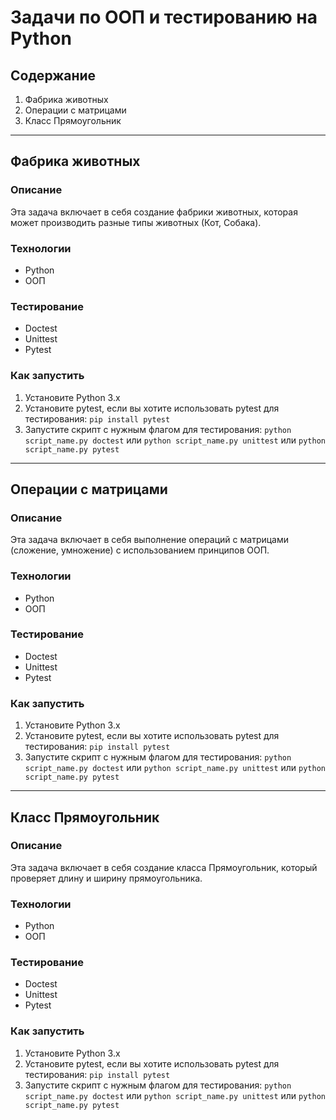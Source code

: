 # Задачи по ООП и тестированию на Python

## Содержание
1. Фабрика животных
2. Операции с матрицами
3. Класс Прямоугольник

---

## Фабрика животных

### Описание
Эта задача включает в себя создание фабрики животных, которая может производить разные типы животных (Кот, Собака).

### Технологии
- Python
- ООП

### Тестирование
- Doctest
- Unittest
- Pytest

### Как запустить
1. Установите Python 3.x
2. Установите pytest, если вы хотите использовать pytest для тестирования: `pip install pytest`
3. Запустите скрипт с нужным флагом для тестирования: `python script_name.py doctest` или `python script_name.py unittest` или `python script_name.py pytest`

---

## Операции с матрицами

### Описание
Эта задача включает в себя выполнение операций с матрицами (сложение, умножение) с использованием принципов ООП.

### Технологии
- Python
- ООП

### Тестирование
- Doctest
- Unittest
- Pytest

### Как запустить
1. Установите Python 3.x
2. Установите pytest, если вы хотите использовать pytest для тестирования: `pip install pytest`
3. Запустите скрипт с нужным флагом для тестирования: `python script_name.py doctest` или `python script_name.py unittest` или `python script_name.py pytest`

---

## Класс Прямоугольник

### Описание
Эта задача включает в себя создание класса Прямоугольник, который проверяет длину и ширину прямоугольника.

### Технологии
- Python
- ООП

### Тестирование
- Doctest
- Unittest
- Pytest

### Как запустить
1. Установите Python 3.x
2. Установите pytest, если вы хотите использовать pytest для тестирования: `pip install pytest`
3. Запустите скрипт с нужным флагом для тестирования: `python script_name.py doctest` или `python script_name.py unittest` или `python script_name.py pytest`
